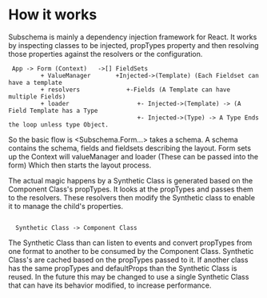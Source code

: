 How it works
===
Subschema is mainly a dependency injection framework for React.  It works by inspecting classes to be injected, propTypes property and then resolving those properties against the resolvers or the configuration.

```
 App -> Form (Context)   ->[] FieldSets
         + ValueManager       +Injected->(Template) (Each Fieldset can have a template
         + resolvers             +-Fields (A Template can have multiple Fields)
         + loader                   +- Injected->(Template) -> (A Field Template has a Type
                                    +- Injected->(Type) -> A Type Ends the loop unless type Object.

```

So the basic flow is &lt;Subschema.Form...&gt; takes a schema.  A schema contains the schema, fields and fieldsets describing the layout.    Form sets up the Context will valueManager and loader (These can be passed into the form) Which then starts the layout process.

The actual magic happens by a Synthetic Class is generated based on the Component Class's propTypes.  It looks at the propTypes and passes them to the resolvers.   These resolvers then modify the Synthetic class to enable it to manage the child's properties. 

```
  
  Synthetic Class -> Component Class
```

The Synthetic Class than can listen to events and convert propTypes from one format to another to be consumed by the Component Class.   Synthetic Class's are cached based on the propTypes passed to it.  If another class has the same propTypes and defaultProps than the Synthetic Class is reused.   In the future this may be changed to use a single Synthetic Class that can have its behavior modified, to increase performance.     
